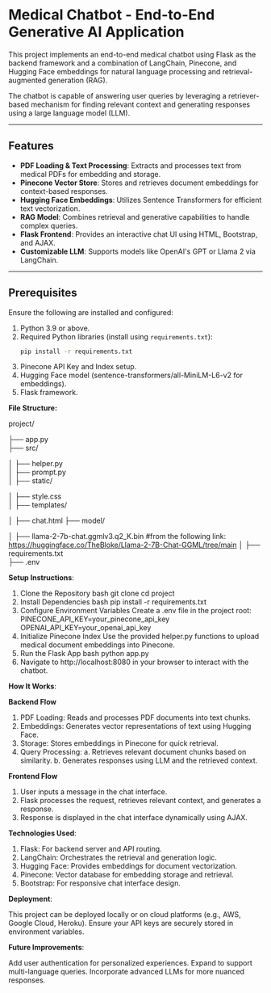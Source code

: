 # Medical Chatbot - End-to-End Generative AI Application

This project implements an end-to-end medical chatbot using Flask as the backend framework and a combination of LangChain, Pinecone, and Hugging Face embeddings for natural language processing and retrieval-augmented generation (RAG).

The chatbot is capable of answering user queries by leveraging a retriever-based mechanism for finding relevant context and generating responses using a large language model (LLM).

---

## Features

- **PDF Loading & Text Processing**: Extracts and processes text from medical PDFs for embedding and storage.
- **Pinecone Vector Store**: Stores and retrieves document embeddings for context-based responses.
- **Hugging Face Embeddings**: Utilizes Sentence Transformers for efficient text vectorization.
- **RAG Model**: Combines retrieval and generative capabilities to handle complex queries.
- **Flask Frontend**: Provides an interactive chat UI using HTML, Bootstrap, and AJAX.
- **Customizable LLM**: Supports models like OpenAI's GPT or Llama 2 via LangChain.

---

## Prerequisites

Ensure the following are installed and configured:

1. Python 3.9 or above.
2. Required Python libraries (install using `requirements.txt`):
   ```bash
   pip install -r requirements.txt
3. Pinecone API Key and Index setup.
4. Hugging Face model (sentence-transformers/all-MiniLM-L6-v2 for embeddings).
5. Flask framework.

**File Structure:**

project/

├── app.py     
├── src/

│   ├── helper.py     
│   ├── prompt.py    
│
├── static/

│   ├── style.css     
│
├── templates/

│   ├── chat.html 
├── model/

│   ├── llama-2-7b-chat.ggmlv3.q2_K.bin #from the following link: https://huggingface.co/TheBloke/Llama-2-7B-Chat-GGML/tree/main
│
├── requirements.txt     
├── .env               

**Setup Instructions**:
1. Clone the Repository
   bash
   git clone <repository-url>
  cd project
2. Install Dependencies
  bash
  pip install -r requirements.txt
3. Configure Environment Variables
   Create a .env file in the project root:
   PINECONE_API_KEY=your_pinecone_api_key
   OPENAI_API_KEY=your_openai_api_key
4. Initialize Pinecone Index
   Use the provided helper.py functions to upload medical document embeddings into Pinecone.
5. Run the Flask App
   bash
   python app.py
6. Navigate to http://localhost:8080 in your browser to interact with the chatbot.

**How It Works**:

**Backend Flow**
1. PDF Loading: Reads and processes PDF documents into text chunks.
2. Embeddings: Generates vector representations of text using Hugging Face.
3. Storage: Stores embeddings in Pinecone for quick retrieval.
4. Query Processing:
  a. Retrieves relevant document chunks based on similarity.
  b. Generates responses using LLM and the retrieved context.

**Frontend Flow**
1. User inputs a message in the chat interface.
2. Flask processes the request, retrieves relevant context, and generates a response.
3. Response is displayed in the chat interface dynamically using AJAX.

**Technologies Used**:

1. Flask: For backend server and API routing.
2. LangChain: Orchestrates the retrieval and generation logic.
3. Hugging Face: Provides embeddings for document vectorization.
4. Pinecone: Vector database for embedding storage and retrieval.
5. Bootstrap: For responsive chat interface design.

**Deployment**:

This project can be deployed locally or on cloud platforms (e.g., AWS, Google Cloud, Heroku). Ensure your API keys are securely stored in environment variables.

**Future Improvements**:

Add user authentication for personalized experiences.
Expand to support multi-language queries.
Incorporate advanced LLMs for more nuanced responses.
